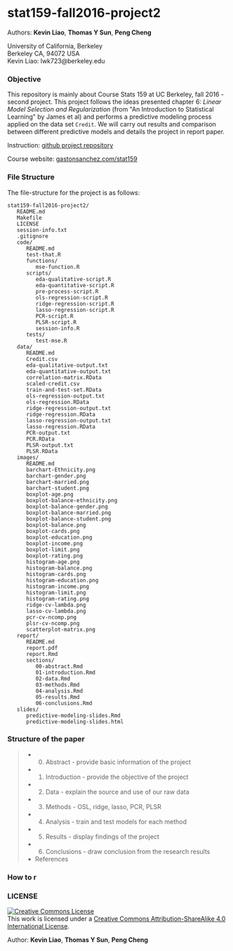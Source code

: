 # stat159-fall2016-project2

Authors: **Kevin Liao**, **Thomas Y Sun**, **Peng Cheng**
<div>
University of California, Berkeley </br>
Berkeley CA, 94072 USA </br>
Kevin Liao: lwk723@berkeley.edu </br>
</div>

### Objective 
This repository is mainly about Course Stats 159 at UC Berkeley, fall 2016 - second project. This project follows the ideas presented chapter 6: _Linear Model Selection and Regularization_ (from "An Introduction to Statistical Learning" by James et al) and performs a predictive modeling process applied on the data set `Credit`. We will carry out results and comparison between different predictive models and details the project in report paper. 

Instruction: [github project repository](https://github.com/ucb-stat159/stat159-fall-2016/tree/master/projects)

Course website: [gastonsanchez.com/stat159](http://gastonsanchez.com/stat159)

### File Structure

The file-structure for the project is as follows:

```
stat159-fall2016-project2/
   README.md
   Makefile
   LICENSE
   session-info.txt
   .gitignore
   code/
      README.md
      test-that.R
      functions/
         mse-function.R
      scripts/
         eda-qualitative-script.R
         eda-quantitative-script.R
         pre-process-script.R
         ols-regression-script.R
         ridge-regression-script.R
         lasso-regression-script.R
         PCR-script.R
         PLSR-script.R
         session-info.R
      tests/
         test-mse.R
   data/
      README.md
      Credit.csv
      eda-qualitative-output.txt
      eda-quantitative-output.txt
      correlation-matrix.RData
      scaled-credit.csv
      train-and-test-set.RData
      ols-regression-output.txt
      ols-regression.RData
      ridge-regression-output.txt
      ridge-regression.RData
      lasso-regression-output.txt
      lasso-regression.RData
      PCR-output.txt
      PCR.RData
      PLSR-output.txt
      PLSR.RData
   images/
      README.md
      barchart-Ethnicity.png
      barchart-gender.png
      barchart-married.png
      barchart-student.png
      boxplot-age.png
      boxplot-balance-ethnicity.png
      boxplot-balance-gender.png
      boxplot-balance-married.png
      boxplot-balance-student.png
      boxplot-balance.png
      boxplot-cards.png
      boxplot-education.png
      boxplot-income.png
      boxplot-limit.png
      boxplot-rating.png
      histogram-age.png
      histogram-balance.png
      histogram-cards.png
      histogram-education.png
      histogram-income.png
      histogram-limit.png
      histogram-rating.png
      ridge-cv-lambda.png
      lasso-cv-lambda.png
      pcr-cv-ncomp.png
      plsr-cv-ncomp.png
      scatterplot-matrix.png
   report/
      README.md
      report.pdf
      report.Rmd
      sections/
         00-abstract.Rmd
         01-introduction.Rmd
         02-data.Rmd
         03-methods.Rmd
         04-analysis.Rmd
         05-results.Rmd
         06-conclusions.Rmd
   slides/
      predictive-modeling-slides.Rmd
      predictive-modeling-slides.html
```

### Structure of the paper

> * 0. Abstract - provide basic information of the project
> * 1. Introduction - provide the objective of the project
> * 2. Data - explain the source and use of our raw data
> * 3. Methods - OSL, ridge, lasso, PCR, PLSR
> * 4. Analysis - train and test models for each method
> * 5. Results - display findings of the project
> * 6. Conclusions - draw conclusion from the research results
> * References

### How to r

### LICENSE

<a rel="license" href="http://creativecommons.org/licenses/by-sa/4.0/"><img alt="Creative Commons License" style="border-width:0" src="https://i.creativecommons.org/l/by-sa/4.0/88x31.png" /></a><br />This work is licensed under a <a rel="license" href="http://creativecommons.org/licenses/by-sa/4.0/">Creative Commons Attribution-ShareAlike 4.0 International License</a>.

Author: **Kevin Liao**, **Thomas Y Sun**, **Peng Cheng**